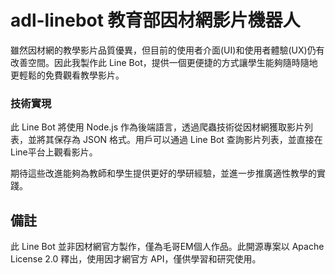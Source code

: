 # adl-linebot 教育部因材網影片機器人

雖然因材網的教學影片品質優異，但目前的使用者介面(UI)和使用者體驗(UX)仍有改善空間。因此我製作此 Line Bot，提供一個更便捷的方式讓學生能夠隨時隨地更輕鬆的免費觀看教學影片。

### 技術實現

此 Line Bot 將使用 Node.js 作為後端語言，透過爬蟲技術從因材網獲取影片列表，並將其保存為 JSON 格式。用戶可以通過 Line Bot 查詢影片列表，並直接在Line平台上觀看影片。

期待這些改進能夠為教師和學生提供更好的學研經驗，並進一步推廣適性教學的實踐。

## 備註

此 Line Bot 並非因材網官方製作，僅為毛哥EM個人作品。此開源專案以 Apache License 2.0 釋出，使用因才網官方 API，僅供學習和研究使用。